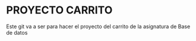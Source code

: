 # PROYECTO CARRITO
Este git va a ser para hacer el proyecto del carrito de la asignatura de Base de datos
